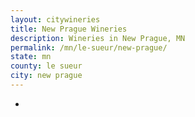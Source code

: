 ```yaml
---
layout: citywineries
title: New Prague Wineries
description: Wineries in New Prague, MN
permalink: /mn/le-sueur/new-prague/
state: mn
county: le sueur
city: new prague
---
```

-
